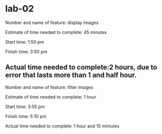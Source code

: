 # lab-02



Number and name of feature: display images

Estimate of time needed to complete: 45 minutes

Start time: 1:50 pm

Finish time: 3:50 pm

Actual time needed to complete:2 hours, due to error that lasts more than 1 and half hour.
----------------------------------------------------------------------------------------------

Number and name of feature: filter images

Estimate of time needed to complete: 1 hour

Start time: 3:55 pm

Finish time: 5:10 pm

Actual time needed to complete: 1 hour and 15 miniutes
